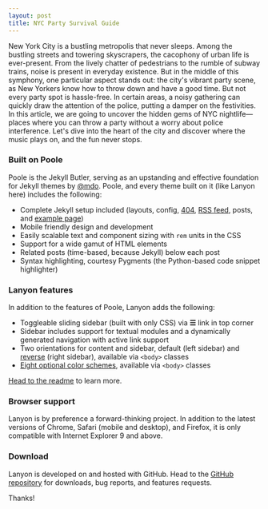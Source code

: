 ```yaml
---
layout: post
title: NYC Party Survival Guide
---
```


New York City is a bustling metropolis that never sleeps. Among the bustling streets and towering skyscrapers, the cacophony of urban life is ever-present. From the lively chatter of pedestrians to the rumble of subway trains, noise is present in everyday existence. But in the middle of this symphony, one particular aspect stands out: the city's vibrant party scene, as New Yorkers know how to throw down and have a good time. But not every party spot is hassle-free. In certain areas, a noisy gathering can quickly draw the attention of the police, putting a damper on the festivities. In this article, we are going to uncover the hidden gems of NYC nightlife—places where you can throw a party without a worry about police interference. Let's dive into the heart of the city and discover where the music plays on, and the fun never stops.

### Built on Poole

Poole is the Jekyll Butler, serving as an upstanding and effective foundation for Jekyll themes by [@mdo](https://twitter.com/mdo). Poole, and every theme built on it (like Lanyon here) includes the following:

* Complete Jekyll setup included (layouts, config, [404](/404), [RSS feed](/atom.xml), posts, and [example page](/about))
* Mobile friendly design and development
* Easily scalable text and component sizing with `rem` units in the CSS
* Support for a wide gamut of HTML elements
* Related posts (time-based, because Jekyll) below each post
* Syntax highlighting, courtesy Pygments (the Python-based code snippet highlighter)

### Lanyon features

In addition to the features of Poole, Lanyon adds the following:

* Toggleable sliding sidebar (built with only CSS) via **☰** link in top corner
* Sidebar includes support for textual modules and a dynamically generated navigation with active link support
* Two orientations for content and sidebar, default (left sidebar) and [reverse](https://github.com/poole/lanyon#reverse-layout) (right sidebar), available via `<body>` classes
* [Eight optional color schemes](https://github.com/poole/lanyon#themes), available via `<body>` classes

[Head to the readme](https://github.com/poole/lanyon#readme) to learn more.

### Browser support

Lanyon is by preference a forward-thinking project. In addition to the latest versions of Chrome, Safari (mobile and desktop), and Firefox, it is only compatible with Internet Explorer 9 and above.

### Download

Lanyon is developed on and hosted with GitHub. Head to the <a href="https://github.com/poole/lanyon">GitHub repository</a> for downloads, bug reports, and features requests.

Thanks!
